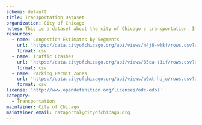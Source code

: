 ```yaml
---
schema: default
title: Transportation Dataset
organization: City of Chicago
notes: This is a dataset about the city of Chicago's transportation. It contains data of congestion estimates, traffic crashes, and parking permit zones.
resources:
  - name: Congestion Estimates by Segments
    url: 'https://data.cityofchicago.org/api/views/n4j6-wkkf/rows.csv?accessType=DOWNLOAD'
    format: csv
  - name: Traffic Crashes
    url: 'https://data.cityofchicago.org/api/views/85ca-t3if/rows.csv?accessType=DOWNLOAD'
    format: csv
  - name: Parking Permit Zones
    url: 'https://data.cityofchicago.org/api/views/u9xt-hiju/rows.csv?accessType=DOWNLOAD'
    format: csv
license: 'http://www.opendefinition.org/licenses/odc-odbl'
category:
  - Transportation
maintainer: City of Chicago
maintainer_email: dataportal@cityofchicago.org
---
```

